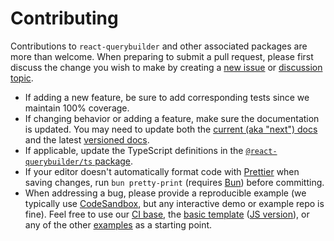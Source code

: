 # Contributing

Contributions to `react-querybuilder` and other associated packages are more than welcome. When preparing to submit a pull request, please first discuss the change you wish to make by creating a [new issue](https://github.com/react-querybuilder/react-querybuilder/issues/new) or [discussion topic](https://github.com/react-querybuilder/react-querybuilder/discussions/new).

- If adding a new feature, be sure to add corresponding tests since we maintain 100% coverage.
- If changing behavior or adding a feature, make sure the documentation is updated. You may need to update both the [current (aka "next") docs](./website/docs/) and the latest [versioned docs](./website/versioned_docs/).
- If applicable, update the TypeScript definitions in the [`@react-querybuilder/ts` package](./packages/ts/).
- If your editor doesn't automatically format code with [Prettier](https://prettier.io/) when saving changes, run `bun pretty-print` (requires [Bun](https://bun.sh/)) before committing.
- When addressing a bug, please provide a reproducible example (we typically use [CodeSandbox](https://codesandbox.io), but any interactive demo or example repo is fine). Feel free to use our [CI base](https://codesandbox.io/p/sandbox/github/react-querybuilder/react-querybuilder/tree/main/examples/ci), the [basic template](https://codesandbox.io/p/sandbox/github/react-querybuilder/react-querybuilder/tree/main/examples/basic-ts) ([JS version](https://codesandbox.io/p/sandbox/github/react-querybuilder/react-querybuilder/tree/main/examples/basic)), or any of the other [examples](./examples/) as a starting point.
